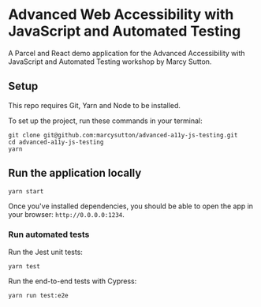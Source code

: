 # Advanced Web Accessibility with JavaScript and Automated Testing

A Parcel and React demo application for the Advanced Accessibility with JavaScript and Automated Testing workshop by Marcy Sutton.

## Setup

This repo requires Git, Yarn and Node to be installed.

To set up the project, run these commands in your terminal:
```
git clone git@github.com:marcysutton/advanced-a11y-js-testing.git
cd advanced-a11y-js-testing
yarn
```

## Run the application locally

```
yarn start
```
Once you've installed dependencies, you should be able to open the app in your browser: `http://0.0.0.0:1234`.

### Run automated tests

Run the Jest unit tests:
```
yarn test
```

Run the end-to-end tests with Cypress:

```
yarn run test:e2e
```
